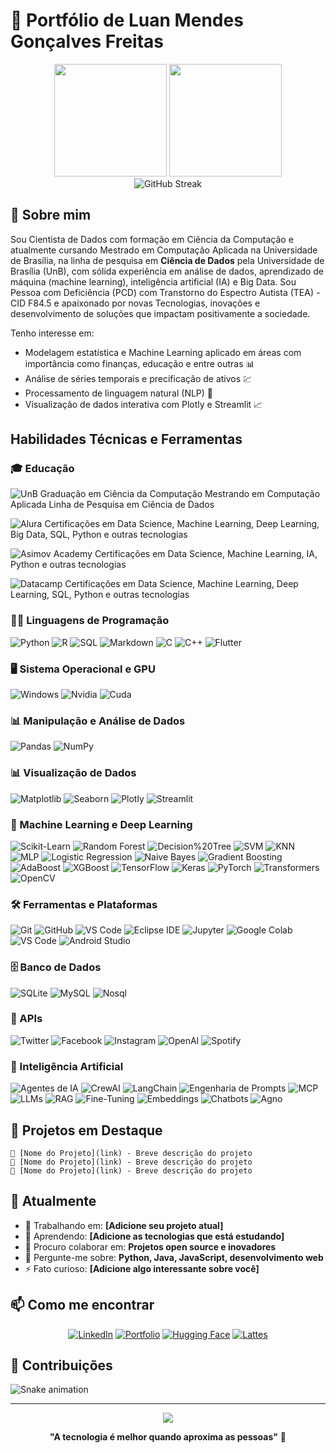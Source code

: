 # 👋 Portfólio de Luan Mendes Gonçalves Freitas

<div align="center">
  <img height="180em" src="https://github-readme-stats.vercel.app/api?username=luanfreitas5&show_icons=true&theme=tokyonight&include_all_commits=true&count_private=true"/>
  <img height="180em" src="https://github-readme-stats.vercel.app/api/top-langs/?username=luanfreitas5&layout=compact&langs_count=7&theme=tokyonight"/>
</div>

<div align="center">
  <img src="https://github-readme-streak-stats.herokuapp.com/?user=luanfreitas5&theme=tokyonight" alt="GitHub Streak"/>
</div>

## 🚀 Sobre mim

Sou Cientista de Dados com formação em Ciência da Computação e atualmente cursando Mestrado em Computação Aplicada na Universidade de Brasília, na linha de pesquisa em **Ciência de Dados** pela Universidade de Brasília (UnB), com sólida experiência em análise de dados, aprendizado de máquina (machine learning), inteligência artificial (IA) e Big Data. Sou Pessoa com Deficiência (PCD) com Transtorno do Espectro Autista (TEA) - CID F84.5 e apaixonado por novas Tecnologias, inovações e desenvolvimento de soluções que impactam positivamente a sociedade.

Tenho interesse em:
- Modelagem estatística e Machine Learning aplicado em áreas com importância como finanças, educação e entre outras 📊  
- Análise de séries temporais e precificação de ativos 💹  
- Processamento de linguagem natural (NLP) 🧩  
- Visualização de dados interativa com Plotly e Streamlit 📈 

##  Habilidades Técnicas e Ferramentas

### 🎓 Educação

![UnB](https://img.shields.io/badge/-UnB-0033A0?style=for-the-badge&logo=unb&logoColor=white)
Graduação em Ciência da Computação
Mestrando em Computação Aplicada Linha de Pesquisa em Ciência de Dados

![Alura](https://img.shields.io/badge/-Alura-2D3E50?style=for-the-badge&logo=alura&logoColor=white)
Certificações em Data Science, Machine Learning, Deep Learning, Big Data, SQL, Python e outras tecnologias

![Asimov Academy](https://img.shields.io/badge/-Asimov%20Academy-2D3E50?style=for-the-badge&logo=asimov&logoColor=white)
Certificações em Data Science, Machine Learning, IA, Python e outras tecnologias

![Datacamp](https://img.shields.io/badge/-Datacamp-03EF62?style=for-the-badge&logo=datacamp&logoColor=white)
Certificações em Data Science, Machine Learning, Deep Learning, SQL, Python e outras tecnologias

### 🧑‍💻 Linguagens de Programação

![Python](https://img.shields.io/badge/-Python-3776AB?style=for-the-badge&logo=python&logoColor=white) ![R](https://img.shields.io/badge/-R-276DC3?style=for-the-badge&logo=r&logoColor=white) ![SQL](https://img.shields.io/badge/-SQL-4479A1?style=for-the-badge&logo=postgresql&logoColor=white) ![Markdown](https://img.shields.io/badge/-Markdown-000000?style=for-the-badge&logo=markdown&logoColor=white) 
![C](https://img.shields.io/badge/-C-00599C?style=for-the-badge&logo=c&logoColor=white) ![C++](https://img.shields.io/badge/-C++-00599C?style=for-the-badge&logo=c%2B%2B&logoColor=white) ![Flutter](https://img.shields.io/badge/-Flutter-02569B?style=for-the-badge&logo=flutter&logoColor=white)

### 🖥️ Sistema Operacional e GPU
![Windows](https://img.shields.io/badge/-Windows-0078D6?style=for-the-badge&logo=windows&logoColor=white) ![Nvidia](https://img.shields.io/badge/-NVIDIA-76B900?style=for-the-badge&logo=nvidia&logoColor=white) ![Cuda](https://img.shields.io/badge/-CUDA-76B900?style=for-the-badge&logo=nvidia&logoColor=white)

### 📊 Manipulação e Análise de Dados
![Pandas](https://img.shields.io/badge/-Pandas-150458?style=for-the-badge&logo=pandas&logoColor=white) ![NumPy](https://img.shields.io/badge/-NumPy-013243?style=for-the-badge&logo=numpy&logoColor=white)

### 📊 Visualização de Dados
![Matplotlib](https://img.shields.io/badge/-Matplotlib-11557C?style=for-the-badge&logo=matplotlib&logoColor=white) ![Seaborn](https://img.shields.io/badge/-Seaborn-4C72B0?style=for-the-badge&logo=seaborn&logoColor=white) ![Plotly](https://img.shields.io/badge/-Plotly-3F4F75?style=for-the-badge&logo=plotly&logoColor=white) ![Streamlit](https://img.shields.io/badge/-Streamlit-FF4B4B?style=for-the-badge&logo=streamlit&logoColor=white)

### 🤖 Machine Learning e Deep Learning
![Scikit-Learn](https://img.shields.io/badge/-Scikit--Learn-F7931E?style=for-the-badge&logo=scikitlearn&logoColor=white) ![Random Forest](https://img.shields.io/badge/-Random%20Forest-228B22?style=for-the-badge&logo=apache&logoColor=white) ![Decision%20Tree](https://img.shields.io/badge/-Decision%20Tree-228B22?style=for-the-badge&logo=apache&logoColor=white) ![SVM](https://img.shields.io/badge/-SVM-228B22?style=for-the-badge&logo=apache&logoColor=white) 
![KNN](https://img.shields.io/badge/-KNN-228B22?style=for-the-badge&logo=apache&logoColor=white) ![MLP](https://img.shields.io/badge/-MLP-228B22?style=for-the-badge&logo=apache&logoColor=white) ![Logistic Regression](https://img.shields.io/badge/-Logistic%20Regression-228B22?style=for-the-badge&logo=apache&logoColor=white) ![Naive Bayes](https://img.shields.io/badge/-Naive%20Bayes-228B22?style=for-the-badge&logo=apache&logoColor=white) 
![Gradient Boosting](https://img.shields.io/badge/-Gradient%20Boosting-228B22?style=for-the-badge&logo=apache&logoColor=white) ![AdaBoost](https://img.shields.io/badge/-AdaBoost-228B22?style=for-the-badge&logo=apache&logoColor=white) ![XGBoost](https://img.shields.io/badge/-XGBoost-228B22?style=for-the-badge&logo=apache&logoColor=white) 
![TensorFlow](https://img.shields.io/badge/-TensorFlow-FF6F00?style=for-the-badge&logo=tensorflow&logoColor=white) ![Keras](https://img.shields.io/badge/-Keras-D00000?style=for-the-badge&logo=keras&logoColor=white) ![PyTorch](https://img.shields.io/badge/-PyTorch-EE4C2C?style=for-the-badge&logo=pytorch&logoColor=white) ![Transformers](https://img.shields.io/badge/-Transformers-00D1FF?style=for-the-badge&logo=transformers&logoColor=white) ![OpenCV](https://img.shields.io/badge/-OpenCV-5C3EE8?style=for-the-badge&logo=opencv&logoColor=white)

### 🛠️ Ferramentas e Plataformas
![Git](https://img.shields.io/badge/-Git-F05032?style=for-the-badge&logo=git&logoColor=white) ![GitHub](https://img.shields.io/badge/-GitHub-181717?style=for-the-badge&logo=github&logoColor=white) ![VS Code](https://img.shields.io/badge/-VS%20Code-007ACC?style=for-the-badge&logo=visual-studio-code&logoColor=white) ![Eclipse IDE](https://img.shields.io/badge/-Eclipse-2C2255?style=for-the-badge&logo=eclipse&logoColor=white)
![Jupyter](https://img.shields.io/badge/-Jupyter-F37626?style=for-the-badge&logo=jupyter&logoColor=white) ![Google Colab](https://img.shields.io/badge/-Google%20Colab-F9AB00?style=for-the-badge&logo=googlecolab&logoColor=white) ![VS Code](https://img.shields.io/badge/-VS%20Code-007ACC?style=for-the-badge&logo=visualstudiocode&logoColor=white) ![Android Studio](https://img.shields.io/badge/-Android%20Studio-3DDC84?style=for-the-badge&logo=androidstudio&logoColor=white)

### 🗄️ Banco de Dados
![SQLite](https://img.shields.io/badge/-SQLite-003B57?style=for-the-badge&logo=sqlite&logoColor=white) ![MySQL](https://img.shields.io/badge/-MySQL-4479A5?style=for-the-badge&logo=mysql&logoColor=white) ![Nosql](https://img.shields.io/badge/-NoSQL-005A9C?style=for-the-badge&logo=nosql&logoColor=white)

### 🤖 APIs
![Twitter](https://img.shields.io/badge/-Twitter-1DA1F2?style=for-the-badge&logo=twitter&logoColor=white) ![Facebook](https://img.shields.io/badge/-Facebook-1877F2?style=for-the-badge&logo=facebook&logoColor=white) ![Instagram](https://img.shields.io/badge/-Instagram-E4405F?style=for-the-badge&logo=instagram&logoColor=white) ![OpenAI](https://img.shields.io/badge/-OpenAI-412991?style=for-the-badge&logo=openai&logoColor=white) ![Spotify](https://img.shields.io/badge/-Spotify-1DB954?style=for-the-badge&logo=spotify&logoColor=white)

### 🤖 Inteligência Artificial
![Agentes de IA](https://img.shields.io/badge/-Agentes%20de%20IA-412991?style=for-the-badge&logo=openai&logoColor=white) ![CrewAI](https://img.shields.io/badge/-CrewAI-FF5A50?style=for-the-badge&logo=crewai&logoColor=white) ![LangChain](https://img.shields.io/badge/-LangChain-1C3C3C?style=for-the-badge&logo=langChain&logoColor=white) ![Engenharia de Prompts](https://img.shields.io/badge/-Engenharia%20de%20Prompts-412991?style=for-the-badge&logo=openai&logoColor=white) ![MCP](https://img.shields.io/badge/-MCP-000000?style=for-the-badge&logo=modelcontextprotocol&logoColor=white) 
![LLMs](https://img.shields.io/badge/-LLMs-412991?style=for-the-badge&logo=openai&logoColor=white) ![RAG](https://img.shields.io/badge/-RAG-412991?style=for-the-badge&logo=openai&logoColor=white) ![Fine-Tuning](https://img.shields.io/badge/-Fine--Tuning-412991?style=for-the-badge&logo=openai&logoColor=white) ![Embeddings](https://img.shields.io/badge/-Embeddings-412991?style=for-the-badge&logo=openai&logoColor=white) ![Chatbots](https://img.shields.io/badge/-Chatbots-412991?style=for-the-badge&logo=openai&logoColor=white) ![Agno](https://img.shields.io/badge/-Agno-412991?style=for-the-badge&logo=openai&logoColor=white)

## 🎯 Projetos em Destaque

<!-- Adicione aqui seus projetos principais -->
```
🔗 [Nome do Projeto](link) - Breve descrição do projeto
🔗 [Nome do Projeto](link) - Breve descrição do projeto
🔗 [Nome do Projeto](link) - Breve descrição do projeto
```

## 🌱 Atualmente

- 🔭 Trabalhando em: **[Adicione seu projeto atual]**
- 🌱 Aprendendo: **[Adicione as tecnologias que está estudando]**
- 👯 Procuro colaborar em: **Projetos open source e inovadores**
- 💬 Pergunte-me sobre: **Python, Java, JavaScript, desenvolvimento web**
- ⚡ Fato curioso: **[Adicione algo interessante sobre você]**

## 📫 Como me encontrar

<div align="center">
  
[![LinkedIn](https://img.shields.io/badge/-LinkedIn-0077B5?style=for-the-badge&logo=linkedin&logoColor=white)](https://www.linkedin.com/in/luanfreitas5/)
[![Portfolio](https://img.shields.io/badge/-Portfolio-000000?style=for-the-badge&logo=github&logoColor=white)](https://github.com/luanfreitas5)
[![Hugging Face](https://img.shields.io/badge/-Hugging%20Face-FF6F20?style=for-the-badge&logo=huggingface&logoColor=white)](https://huggingface.co/luanfreitas5)
[![Lattes](https://img.shields.io/badge/-Lattes-2D3E50?style=for-the-badge&logo=academia&logoColor=white)](https://lattes.cnpq.br/6416967593914864)

</div>

## 🎨 Contribuições

![Snake animation](https://github.com/luanfreitas5/luanfreitas5/blob/output/github-contribution-grid-snake.svg)

---

<div align="center">
  <img src="https://komarev.com/ghpvc/?username=luanfreitas5&color=blue&style=flat-square&label=Visualizações+do+perfil"/>
</div>

<div align="center">
  
**"A tecnologia é melhor quando aproxima as pessoas"** 💙

</div>
<!--
**luanfreitas5/luanfreitas5** is a ✨ _special_ ✨ repository because its `README.md` (this file) appears on your GitHub profile.

Here are some ideas to get you started:

- 🔭 I’m currently working on ...
- 🌱 I’m currently learning ...
- 👯 I’m looking to collaborate on ...
- 🤔 I’m looking for help with ...
- 💬 Ask me about ...
- 📫 How to reach me: ...
- 😄 Pronouns: ...
- ⚡ Fun fact: ...
-->
